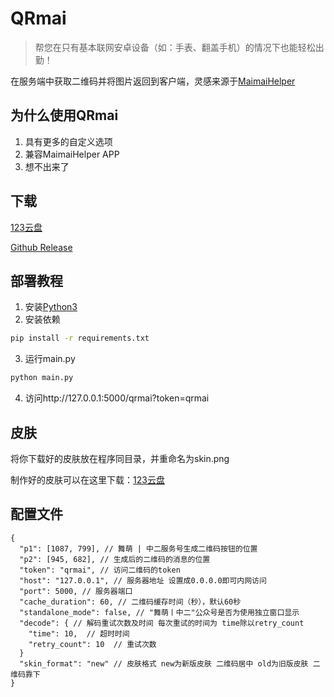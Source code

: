 # QRmai

> 帮您在只有基本联网安卓设备（如：手表、翻盖手机）的情况下也能轻松出勤！

在服务端中获取二维码并将图片返回到客户端，灵感来源于[MaimaiHelper](https://github.com/SomeUtils/MaimaiHelper)

## 为什么使用QRmai

1. 具有更多的自定义选项
2. 兼容MaimaiHelper APP
3. 想不出来了

## 下载

[123云盘](https://www.123865.com/s/4FlLVv-yI48d)

[Github Release](https://github.com/SodaCodeSave/QRmai/releases/latest)

## 部署教程

1. 安装[Python3](https://www.python.org/downloads/)
2. 安装依赖

```bash
pip install -r requirements.txt
```

3. 运行main.py

```bash
python main.py
```

4. 访问http://127.0.0.1:5000/qrmai?token=qrmai

## 皮肤

将你下载好的皮肤放在程序同目录，并重命名为skin.png

制作好的皮肤可以在这里下载：[123云盘](https://www.123865.com/s/4FlLVv-yI48d)

## 配置文件

```
{
  "p1": [1087, 799], // 舞萌 | 中二服务号生成二维码按钮的位置
  "p2": [945, 682], // 生成后的二维码的消息的位置
  "token": "qrmai", // 访问二维码的token
  "host": "127.0.0.1", // 服务器地址 设置成0.0.0.0即可内网访问
  "port": 5000, // 服务器端口
  "cache_duration": 60, // 二维码缓存时间（秒），默认60秒
  "standalone_mode": false, // "舞萌丨中二"公众号是否为使用独立窗口显示
  "decode": { // 解码重试次数及时间 每次重试的时间为 time除以retry_count
    "time": 10,  // 超时时间
    "retry_count": 10  // 重试次数
  }
  "skin_format": "new" // 皮肤格式 new为新版皮肤 二维码居中 old为旧版皮肤 二维码靠下
}
```